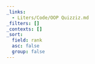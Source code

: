 ```yaml
---
_links:
  - Liters/Code/OOP Quizziz.md
_filters: []
_contexts: []
_sort:
  field: rank
  asc: false
  group: false
---
```


